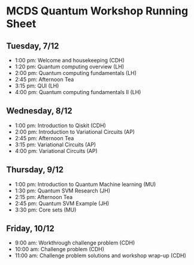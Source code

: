 # MCDS Quantum Workshop Running Sheet

## Tuesday, 7/12

- 1:00 pm: Welcome and housekeeping (CDH)
- 1:20 pm: Quantum computing overview (LH)
- 2:00 pm: Quantum computing fundamentals (LH)
- 2:45 pm: Afternoon Tea
- 3:15 pm: QUI (LH)
- 4:00 pm: Quantum computing fundamentals II (LH)

## Wednesday, 8/12

- 1:00 pm: Introduction to Qiskit (CDH)
- 2:00 pm: Introduction to Variational Circuits (AP)
- 2:45 pm: Afternoon Tea
- 3:15 pm: Variational Circuits (AP)
- 4:00 pm: Variational Circuits (AP)

## Thursday, 9/12

- 1:00 pm: Introduction to Quantum Machine learning (MU)
- 1:30 pm: Quantum SVM Research (JH)
- 2:15 pm: Afternoon Tea
- 2:45 pm: Quantum SVM Example (JH)
- 3:30 pm: Core sets (MU)

## Friday, 10/12

- 9:00 am: Workthrough challenge problem (CDH)
- 10:00 am: Challenge problem (CDH)
- 11:00 am: Challenge problem solutions and workshop wrap-up (CDH)